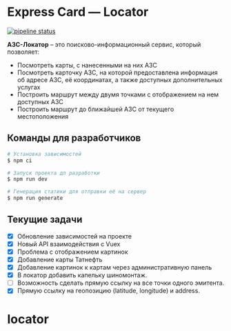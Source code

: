 # Express Card — Locator
[![pipeline status](https://gitlab.com/azs-locator/vue/badges/master/pipeline.svg)](https://gitlab.com/azs-locator/vue/commits/master)

**АЗС-Локатор** – это поисково-информационный сервис, который позволяет:
* Посмотреть карты, с нанесенными на них АЗС
* Посмотреть карточку АЗС, на которой предоставлена информация об адресе АЗС, её координатах, а также доступных дополнительных услугах
* Построить маршрут между двумя точками с отображением на нем доступных АЗС
* Построить маршрут до ближайшей АЗС от текущего местоположения

## Команды для разработчиков

``` bash
# Установка зависимостей
$ npm ci

# Запуск проекта дл разработки
$ npm run dev

# Генерация статики для отправки её на сервер
$ npm run generate
```

## Текущие задачи

- [x] Обновление зависимостей на проекте
- [x] Новый API взаимодействия с Vuex
- [x] Проблема с отображением картинок
- [x] Добавление карты Татнефть
- [x] Добавление картинок к картам через административную панель
- [x] В локатор добавить капельку шиномонтаж.
- [ ] Возможность сделать прямую ссылку на все точки одного эмитента.
- [X] Прямую ссылку на геопозицию (latitude, longitude) и address.
# locator
